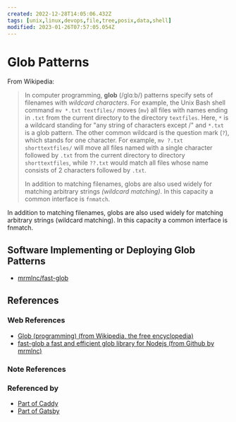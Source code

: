 ```yaml
---
created: 2022-12-28T14:05:06.432Z
tags: [unix,linux,devops,file,tree,posix,data,shell]
modified: 2023-01-26T07:57:05.054Z
---
```

# Glob Patterns

From Wikipedia:

> In computer programming, **glob** (/ɡlɑːb/) patterns specify
> sets of filenames with *wildcard characters*.
> For example,
> the Unix Bash shell command
> `mv *.txt textfiles/` moves (`mv`) all files with names ending in `.txt` from
> the current directory to the directory `textfiles`.
> Here,
> `*` is a wildcard standing for "any string of characters except /" and
> `*.txt` is a glob pattern.
> The other common wildcard is the question mark (`?`),
> which stands for one character.
> For example,
> `mv ?.txt shorttextfiles/` will move all files named with
> a single character followed by `.txt` from
> the current directory to directory `shorttextfiles`,
> while `??.txt` would match all files whose name consists of
> 2 characters followed by `.txt`.
>
> In addition to matching filenames,
> globs are also used widely for matching arbitrary strings *(wildcard matching)*.
> In this capacity a common interface is `fnmatch`.

In addition to matching filenames,
globs are also used widely for matching arbitrary strings (wildcard matching).
In this capacity a common interface is fnmatch.

## Software Implementing or Deploying Glob Patterns

* [mrmlnc/fast-glob][mrmlnc/fast-glob-gh]

## References

### Web References

* [Glob (programming) (from Wikipedia, the free encyclopedia)][glob-wiki]
* [fast-glob a fast and efficient glob library for Nodejs (from Github by mrmlnc)][mrmlnc/fast-glob-gh]

<!-- Hidden References -->
[glob-wiki]: https://en.wikipedia.org/wiki/Glob_(programming) "Glob (programming) (from Wikipedia, the free encyclopedia)"
[mrmlnc/fast-glob-gh]: https://github.com/mrmlnc/fast-glob "fast-glob a fast and efficient glob library for Nodejs (from Github by mrmlnc)"

### Note References

<!-- Hidden References -->

### Referenced by

* [Part of Caddy][caddy-zk]
* [Part of Gatsby][gatsby-zk]

<!-- Hidden References -->
[caddy-zk]: ./caddy.md "Part of Caddy"
[gatsby-zk]: ./gatsby.md "Part of Gatsby"

